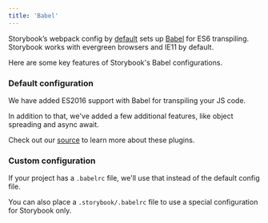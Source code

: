 ```yaml
---
title: 'Babel'
---
```


Storybook’s webpack config by [default](#default-configuration) sets up [Babel](https://babeljs.io/) for ES6 transpiling. Storybook works with evergreen browsers and IE11 by default.

Here are some key features of Storybook's Babel configurations.

### Default configuration

We have added ES2016 support with Babel for transpiling your JS code.

In addition to that, we've added a few additional features, like object spreading and async await.

Check out our [source](https://github.com/storybookjs/storybook/blob/master/lib/core/src/server/common/babel.js) to learn more about these plugins.

### Custom configuration

If your project has a `.babelrc` file, we'll use that instead of the default config file.

You can also place a `.storybook/.babelrc` file to use a special configuration for Storybook only.
